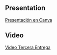 ## Presentation

[Presentación en Canva](https://www.canva.com/design/DAFvsTF7LDg/YMH2IHL2P-H9ZHjgJ2tjTw/edit?utm_content=DAFvsTF7LDg&utm_campaign=designshare&utm_medium=link2&utm_source=sharebutton)

## Video

[Video Tercera Entrega](https://youtu.be/peKIkh0KO2E)